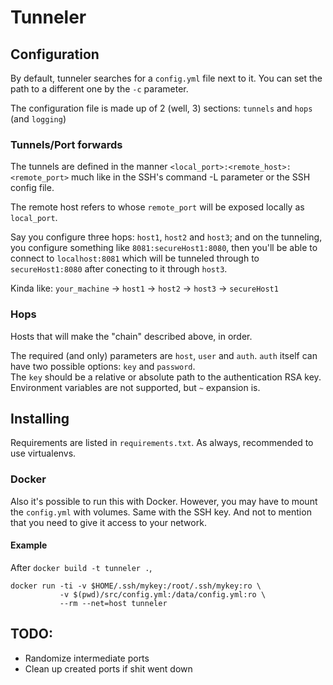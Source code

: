 # Tunneler

## Configuration
By default, tunneler searches for a `config.yml` file next to it. You can set the path to a different one by the `-c` parameter.

The configuration file is made up of 2 (well, 3) sections: `tunnels` and `hops` (and `logging`)

### Tunnels/Port forwards
The tunnels are defined in the manner `<local_port>:<remote_host>:<remote_port>` much like in the SSH's command -L parameter or the SSH config file.

The remote host refers to whose `remote_port` will be exposed locally as `local_port`.

Say you configure three hops: `host1`, `host2` and `host3`; and on the tunneling, you configure something like `8081:secureHost1:8080`, then you'll be able to connect to `localhost:8081` which will be tunneled through to `secureHost1:8080` after conecting to it through `host3`.

Kinda like: `your_machine` -> `host1` -> `host2` -> `host3` -> `secureHost1`

### Hops
Hosts that will make the "chain" described above, in order.

The required (and only) parameters are `host`, `user` and `auth`. `auth` itself can have two possible options: `key` and `password`.  
The `key` should be a relative or absolute path to the authentication RSA key. Environment variables are not supported, but `~` expansion is.

## Installing
Requirements are listed in `requirements.txt`. As always, recommended to use virtualenvs.

### Docker
Also it's possible to run this with Docker. However, you may have to mount the `config.yml` with volumes. Same with the SSH key. And not to mention that you need to give it access to your network.

#### Example
After `docker build -t tunneler .`,

    docker run -ti -v $HOME/.ssh/mykey:/root/.ssh/mykey:ro \
               -v $(pwd)/src/config.yml:/data/config.yml:ro \
               --rm --net=host tunneler


## TODO:
- Randomize intermediate ports
- Clean up created ports if shit went down
